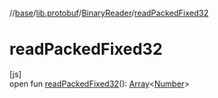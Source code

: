 //[base](../../../index.md)/[lib.protobuf](../index.md)/[BinaryReader](index.md)/[readPackedFixed32](read-packed-fixed32.md)

# readPackedFixed32

[js]\
open fun [readPackedFixed32](read-packed-fixed32.md)(): [Array](https://kotlinlang.org/api/latest/jvm/stdlib/kotlin/-array/index.html)&lt;[Number](https://kotlinlang.org/api/latest/jvm/stdlib/kotlin/-number/index.html)&gt;
